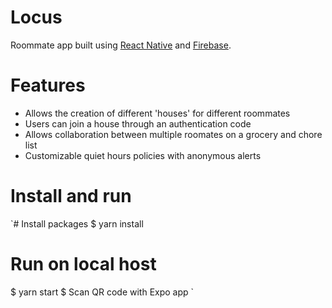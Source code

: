 # Locus

Roommate app built using [React Native](https://reactnative.dev/) and [Firebase](https://firebase.google.com/).

# Features

* Allows the creation of different 'houses' for different roommates
* Users can join a house through an authentication code
* Allows collaboration between multiple roomates on a grocery and chore list 
* Customizable quiet hours policies with anonymous alerts

# Install and run

`# Install packages
$ yarn install

# Run on local host
$ yarn start
$ Scan QR code with Expo app 
`
